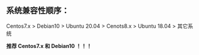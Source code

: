 ## 系统兼容性顺序：

Centos7.x > Debian10 > Ubuntu 20.04 > Cenots8.x > Ubuntu 18.04 > 其它系统

**推荐 Centos7.x 和 Debian10 ！！！**

